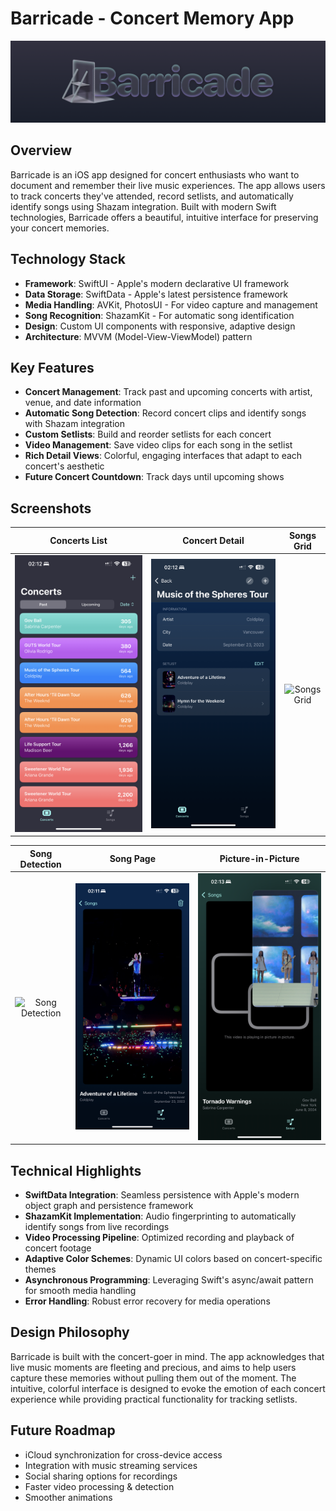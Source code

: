 # Barricade - Concert Memory App

![Barricade Header](/media/barricade-header.png)

## Overview

Barricade is an iOS app designed for concert enthusiasts who want to document and remember their live music experiences. The app allows users to track concerts they've attended, record setlists, and automatically identify songs using Shazam integration. Built with modern Swift technologies, Barricade offers a beautiful, intuitive interface for preserving your concert memories.

## Technology Stack

-   **Framework**: SwiftUI - Apple's modern declarative UI framework
-   **Data Storage**: SwiftData - Apple's latest persistence framework
-   **Media Handling**: AVKit, PhotosUI - For video capture and management
-   **Song Recognition**: ShazamKit - For automatic song identification
-   **Design**: Custom UI components with responsive, adaptive design
-   **Architecture**: MVVM (Model-View-ViewModel) pattern

## Key Features

-   **Concert Management**: Track past and upcoming concerts with artist, venue, and date information
-   **Automatic Song Detection**: Record concert clips and identify songs with Shazam integration
-   **Custom Setlists**: Build and reorder setlists for each concert
-   **Video Management**: Save video clips for each song in the setlist
-   **Rich Detail Views**: Colorful, engaging interfaces that adapt to each concert's aesthetic
-   **Future Concert Countdown**: Track days until upcoming shows

## Screenshots

|               Concerts List                |                Concert Detail                |              Songs Grid              |
| :----------------------------------------: | :------------------------------------------: | :----------------------------------: |
| ![Concerts List](/media/concerts-list.PNG) | ![Concert Detail](/media/concert-detail.PNG) | ![Songs Grid](/media/songs-grid.PNG) |

|               Song Detection                |             Song Page              |          Picture-in-Picture           |
| :-----------------------------------------: | :--------------------------------: | :-----------------------------------: |
| ![Song Detection](/media/song-detected.PNG) | ![Song Page](/media/song-page.PNG) | ![PiP Mode](/media/song-page-pip.PNG) |

## Technical Highlights

-   **SwiftData Integration**: Seamless persistence with Apple's modern object graph and persistence framework
-   **ShazamKit Implementation**: Audio fingerprinting to automatically identify songs from live recordings
-   **Video Processing Pipeline**: Optimized recording and playback of concert footage
-   **Adaptive Color Schemes**: Dynamic UI colors based on concert-specific themes
-   **Asynchronous Programming**: Leveraging Swift's async/await pattern for smooth media handling
-   **Error Handling**: Robust error recovery for media operations

## Design Philosophy

Barricade is built with the concert-goer in mind. The app acknowledges that live music moments are fleeting and precious, and aims to help users capture these memories without pulling them out of the moment. The intuitive, colorful interface is designed to evoke the emotion of each concert experience while providing practical functionality for tracking setlists.

## Future Roadmap

-   iCloud synchronization for cross-device access
-   Integration with music streaming services
-   Social sharing options for recordings
-   Faster video processing & detection
-   Smoother animations
